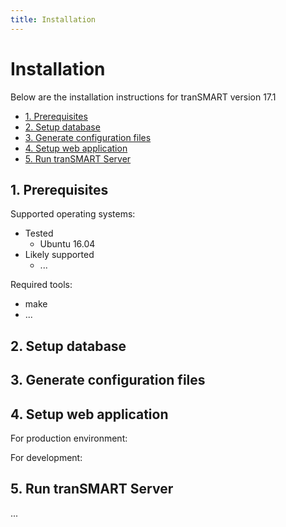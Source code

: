 ```yaml
---
title: Installation
---
```

# Installation

Below are the installation instructions for tranSMART version 17.1

  * [1. Prerequisites](#1-prerequisites)
  * [2. Setup database](#2-setup-database)
  * [3. Generate configuration files](#3-generate-configuration-files)
  * [4. Setup web application](#4-setup-web-application)
  * [5. Run tranSMART Server](#5-run-transmart-server)

## 1. Prerequisites

Supported operating systems:
* Tested
	* Ubuntu 16.04
* Likely supported
	* ...

Required tools:
* make
* ...

## 2. Setup database


## 3. Generate configuration files


## 4. Setup web application

For production environment:

For development:

## 5. Run tranSMART Server

...